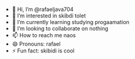 - 👋 Hi, I’m @rafaeljava704
- 👀 I’m interested in skibdi tolet
- 🌱 I’m currently learning studying progaamation
- 💞️ I’m looking to collaborate on nothing
- 📫 How to reach me naos 
- 😄 Pronouns: rafael
- ⚡ Fun fact: skibidi is cool

<!---
rafaeljava704/rafaeljava704 is a ✨ special ✨ repository because its `README.md` (this file) appears on your GitHub profile.
You can click the Preview link to take a look at your changes.
--->
